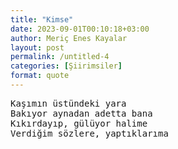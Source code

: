 ```yaml
---
title: "Kimse"
date: 2023-09-01T00:10:18+03:00
author: Meriç Enes Kayalar
layout: post
permalink: /untitled-4
categories: [Şiirimsiler]
format: quote
---
```


<pre>
Kaşımın üstündeki yara
Bakıyor aynadan adetta bana
Kıkırdayıp, gülüyor halime
Verdiğim sözlere, yaptıklarıma 
</pre>